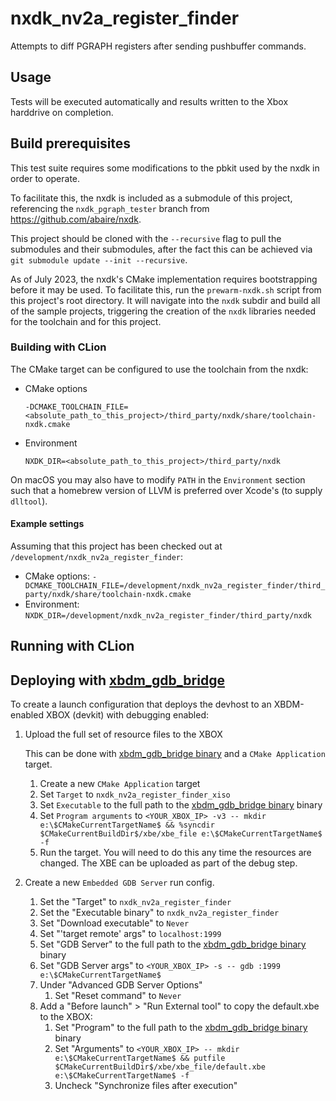 nxdk_nv2a_register_finder
====

Attempts to diff PGRAPH registers after sending pushbuffer commands.

## Usage

Tests will be executed automatically and results written to the Xbox harddrive
on completion.

## Build prerequisites

This test suite requires some modifications to the pbkit used by the nxdk in order to operate.

To facilitate this, the nxdk is included as a submodule of this project, referencing the
`nxdk_pgraph_tester` branch from https://github.com/abaire/nxdk.

This project should be cloned with the `--recursive` flag to pull the submodules and their submodules,
after the fact this can be achieved via `git submodule update --init --recursive`.

As of July 2023, the nxdk's CMake implementation requires bootstrapping before it may be used. To facilitate this, run
the `prewarm-nxdk.sh` script from this project's root directory. It will navigate into the `nxdk` subdir and build all
of the sample projects, triggering the creation of the `nxdk` libraries needed for the toolchain and for this project.

### Building with CLion

The CMake target can be configured to use the toolchain from the nxdk:

* CMake options

  `-DCMAKE_TOOLCHAIN_FILE=<absolute_path_to_this_project>/third_party/nxdk/share/toolchain-nxdk.cmake`

* Environment

  `NXDK_DIR=<absolute_path_to_this_project>/third_party/nxdk`

On macOS you may also have to modify `PATH` in the `Environment` section such that a homebrew version of LLVM
is preferred over Xcode's (to supply `dlltool`).

#### Example settings

Assuming that this project has been checked out at `/development/nxdk_nv2a_register_finder`:

* CMake options: `-DCMAKE_TOOLCHAIN_FILE=/development/nxdk_nv2a_register_finder/third_party/nxdk/share/toolchain-nxdk.cmake`
* Environment: `NXDK_DIR=/development/nxdk_nv2a_register_finder/third_party/nxdk`

## Running with CLion

## Deploying with [xbdm_gdb_bridge](https://github.com/abaire/xbdm_gdb_bridge)

To create a launch configuration that deploys the devhost to an XBDM-enabled XBOX (devkit) with debugging enabled:

1. Upload the full set of resource files to the XBOX

   This can be done with [xbdm_gdb_bridge binary](https://github.com/abaire/xbdm_gdb_bridge) and a `CMake Application`
   target.
    1. Create a new `CMake Application` target
    2. Set `Target` to `nxdk_nv2a_register_finder_xiso`
    3. Set `Executable` to the full path to the [xbdm_gdb_bridge binary](https://github.com/abaire/xbdm_gdb_bridge)
       binary
    4. Set `Program arguments`
       to
       `<YOUR_XBOX_IP> -v3 -- mkdir e:\$CMakeCurrentTargetName$ && %syncdir $CMakeCurrentBuildDir$/xbe/xbe_file e:\$CMakeCurrentTargetName$ -f`
    5. Run the target. You will need to do this any time the resources are changed. The XBE can be uploaded as part of
       the debug step.

1. Create a new `Embedded GDB Server` run config.
    1. Set the "Target" to `nxdk_nv2a_register_finder`
    1. Set the "Executable binary" to `nxdk_nv2a_register_finder`
    1. Set "Download executable" to `Never`
    1. Set "'target remote' args" to `localhost:1999`
    1. Set "GDB Server" to the full path to the [xbdm_gdb_bridge binary](https://github.com/abaire/xbdm_gdb_bridge)
       binary
    1. Set "GDB Server args"
       to `<YOUR_XBOX_IP> -s -- gdb :1999 e:\$CMakeCurrentTargetName$`
    1. Under "Advanced GDB Server Options"
        1. Set "Reset command" to `Never`
    1. Add a "Before launch" > "Run External tool" to copy the default.xbe to the XBOX:
        1. Set "Program" to the full path to the [xbdm_gdb_bridge binary](https://github.com/abaire/xbdm_gdb_bridge)
           binary
        2. Set "Arguments"
           to
           `<YOUR_XBOX_IP> -- mkdir e:\$CMakeCurrentTargetName$ && putfile $CMakeCurrentBuildDir$/xbe/xbe_file/default.xbe e:\$CMakeCurrentTargetName$ -f`
        3. Uncheck "Synchronize files after execution"
